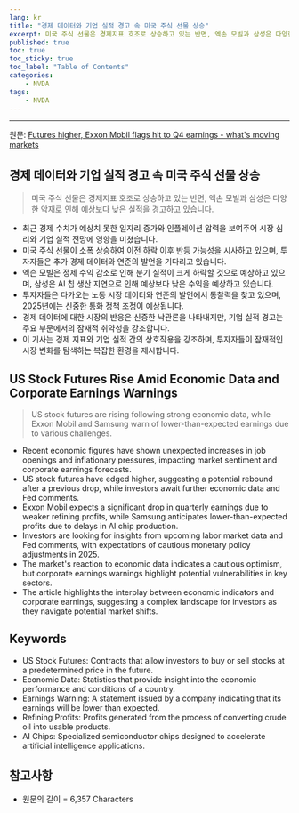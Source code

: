 ```yaml
---
lang: kr
title: "경제 데이터와 기업 실적 경고 속 미국 주식 선물 상승"
excerpt: 미국 주식 선물은 경제지표 호조로 상승하고 있는 반면, 엑손 모빌과 삼성은 다양한 악재로 인해 예상보다 낮은 실적을 경고하고 있습니다.
published: true
toc: true
toc_sticky: true
toc_label: "Table of Contents"
categories:
    - NVDA
tags:
    - NVDA
---
```


---

  원문: [Futures higher, Exxon Mobil flags hit to Q4 earnings - what's moving markets](https://www.investing.com/news/economy/futures-higher-exxon-mobil-flags-hit-to-q4-earnings--whats-moving-markets-3802010)

## 경제 데이터와 기업 실적 경고 속 미국 주식 선물 상승

> 미국 주식 선물은 경제지표 호조로 상승하고 있는 반면, 엑손 모빌과 삼성은 다양한 악재로 인해 예상보다 낮은 실적을 경고하고 있습니다.


- 최근 경제 수치가 예상치 못한 일자리 증가와 인플레이션 압력을 보여주어 시장 심리와 기업 실적 전망에 영향을 미쳤습니다.
- 미국 주식 선물이 소폭 상승하여 이전 하락 이후 반등 가능성을 시사하고 있으며, 투자자들은 추가 경제 데이터와 연준의 발언을 기다리고 있습니다.
- 엑슨 모빌은 정제 수익 감소로 인해 분기 실적이 크게 하락할 것으로 예상하고 있으며, 삼성은 AI 칩 생산 지연으로 인해 예상보다 낮은 수익을 예상하고 있습니다.
- 투자자들은 다가오는 노동 시장 데이터와 연준의 발언에서 통찰력을 찾고 있으며, 2025년에는 신중한 통화 정책 조정이 예상됩니다.
- 경제 데이터에 대한 시장의 반응은 신중한 낙관론을 나타내지만, 기업 실적 경고는 주요 부문에서의 잠재적 취약성을 강조합니다.
- 이 기사는 경제 지표와 기업 실적 간의 상호작용을 강조하며, 투자자들이 잠재적인 시장 변화를 탐색하는 복잡한 환경을 제시합니다.

## US Stock Futures Rise Amid Economic Data and Corporate Earnings Warnings

> US stock futures are rising following strong economic data, while Exxon Mobil and Samsung warn of lower-than-expected earnings due to various challenges.


- Recent economic figures have shown unexpected increases in job openings and inflationary pressures, impacting market sentiment and corporate earnings forecasts.
- US stock futures have edged higher, suggesting a potential rebound after a previous drop, while investors await further economic data and Fed comments.
- Exxon Mobil expects a significant drop in quarterly earnings due to weaker refining profits, while Samsung anticipates lower-than-expected profits due to delays in AI chip production.
- Investors are looking for insights from upcoming labor market data and Fed comments, with expectations of cautious monetary policy adjustments in 2025.
- The market's reaction to economic data indicates a cautious optimism, but corporate earnings warnings highlight potential vulnerabilities in key sectors.
- The article highlights the interplay between economic indicators and corporate earnings, suggesting a complex landscape for investors as they navigate potential market shifts.

## Keywords

- US Stock Futures: Contracts that allow investors to buy or sell stocks at a predetermined price in the future.
- Economic Data: Statistics that provide insight into the economic performance and conditions of a country.
- Earnings Warning: A statement issued by a company indicating that its earnings will be lower than expected.
- Refining Profits: Profits generated from the process of converting crude oil into usable products.
- AI Chips: Specialized semiconductor chips designed to accelerate artificial intelligence applications.

## 참고사항

- 원문의 길이 = 6,357 Characters

